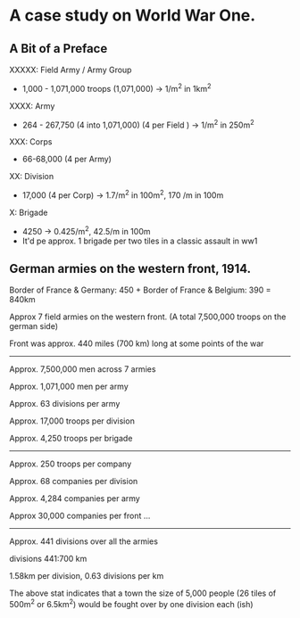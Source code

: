 # A case study on World War One.

## A Bit of a Preface
XXXXX: Field Army / Army Group
- 1,000 - 1,071,000 troops (1,071,000) -> 1/m<sup>2</sup> in 1km<sup>2</sup>

XXXX: Army
- 264 - 267,750 (4 into 1,071,000) (4 per Field ) -> 1/m<sup>2</sup> in 250m<sup>2</sup> 

XXX: Corps
- 66-68,000 (4 per Army)

XX: Division
- 17,000 (4 per Corp) -> 1.7/m<sup>2</sup> in 100m<sup>2</sup>, 170 /m in 100m

X: Brigade
- 4250 -> 0.425/m<sup>2</sup>, 42.5/m in 100m
- It'd pe approx. 1 brigade per two tiles in a classic assault in ww1 

## German armies on the western front, 1914.
Border of France & Germany: 450 +  Border of France & Belgium: 390 = 840km

Approx 7 field armies on the western front. (A total 7,500,000 troops on the german side)

Front was approx. 440 miles (700 km) long at some points of the war

<hr/>

Approx. 7,500,000 men across 7 armies

Approx. 1,071,000 men per army

Approx. 63 divisions per army

Approx. 17,000 troops per division

Approx. 4,250 troops per brigade

<hr/>

Approx. 250 troops per company

Approx. 68 companies per division

Approx. 4,284 companies per army

Approx  30,000 companies per front ...

<hr/>

Approx. 441 divisions over all the armies

divisions 441:700 km

1.58km per division, 0.63 divisions per km

The above stat indicates that a town the size of 5,000 people (26 tiles of 500m<sup>2</sup> or 6.5km<sup>2</sup>) would be fought over by one division each (ish)